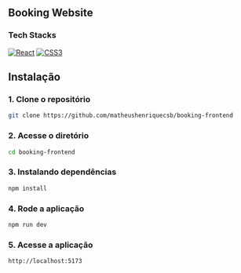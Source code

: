 ## Booking Website 

### Tech Stacks

[![React](https://img.shields.io/badge/-React-333333?style=flat&logo=react)](https://pt-br.reactjs.org)
[![CSS3](https://img.shields.io/badge/-CSS3-333333?style=flat&logo=css3&logoColor=blue)](https://developer.mozilla.org/pt-BR/docs/Web/CSS)
 
## Instalação

### 1. Clone o repositório

```bash
git clone https://github.com/matheushenriquecsb/booking-frontend
```

### 2. Acesse o diretório

```bash
cd booking-frontend
``` 

### 3. Instalando dependências

```bash
npm install
```

### 4. Rode a aplicação

```bash
npm run dev
```

### 5. Acesse a aplicação

```bash
http://localhost:5173
``` 
